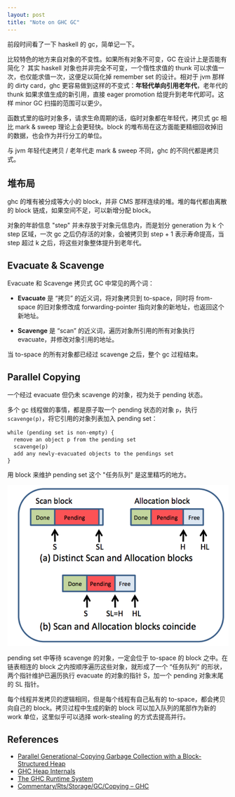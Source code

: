 ```yaml
---
layout: post
title: "Note on GHC GC"
---
```


前段时间看了一下 haskell 的 gc，简单记一下。

比较特色的地方来自对象的不变性。如果所有对象不可变，GC 在设计上是否能有简化？ 其实 haskell 对象也并非完全不可变，一个惰性求值的 thunk 可以求值一次，也仅能求值一次，这便足以简化掉 remember set 的设计。相对于 jvm 那样的 dirty card，ghc 更容易做到这样的不变式：**年轻代单向引用老年代**，老年代的 thunk 如果求值生成的新引用，直接 eager promotion 给提升到老年代即可。这样 minor GC 扫描的范围可以更少。

函数式里的临时对象多，请求生命周期的话，临时对象都在年轻代，拷贝式 gc 相比 mark & sweep 理论上会更轻快。block 的堆布局在这方面能更精细回收掉旧的数据，也会作为并行分工的单位。

与 jvm 年轻代走拷贝 / 老年代走 mark & sweep 不同，ghc 的不同代都是拷贝式。

## 堆布局

ghc 的堆有被分成等大小的 block，并非 CMS 那样连续的堆。堆的每代都由离散的 block 链成，如果空间不足，可以新增分配 block。

对象的年龄信息 "step" 并未存放于对象元信息内，而是划分 generation 为 k 个 step 区域，一次 gc 之后仍存活的对象，会被拷贝到 step + 1 表示寿命提高，当 step 超过 k 之后，将这些对象整体提升到老年代。

## Evacuate & Scavenge

Evacuate 和 Scavenge 拷贝式 GC 中常见的两个词：

- **Evacuate** 是 “拷贝” 的近义词，将对象拷贝到 to-space，同时将 from-space 的旧对象修改成 forwarding-pointer 指向对象的新地址，也返回这个新地址。

- **Scavenge** 是 “scan” 的近义词，遍历对象所引用的所有对象执行 evacuate，并修改对象引用的地址。

当 to-space 的所有对象都已经过 scavenge 之后，整个 gc 过程结束。

## Parallel Copying

一个经过 evacuate 但仍未 scavenge 的对象，视为处于 pending 状态。

多个 gc 线程做的事情，都是原子取一个 pending 状态的对象 `p`，执行 `scavenge(p)`，将它引用的对象列表加入 pending set：

```
while (pending set is non-empty) {
  remove an object p from the pending set
  scavenge(p)
  add any newly-evacuated objects to the pendings set
}
```

用 block 来维护 pending set 这个 "任务队列" 是这里精巧的地方。

![](/images/ghc-gc-block.png)

pending set 中等待 scavenge 的对象，一定会位于 to-space 的 block 之中。在链表相连的 block 之内按顺序遍历这些对象，就形成了一个 “任务队列“ 的形状，两个指针维护已遍历执行 evacuate 的对象的指针 S，加一个 pending 对象末尾的 SL 指针。

每个线程并发拷贝的逻辑相同，但是每个线程有自己私有的 to-space，都会拷贝向自己的 block。拷贝过程中生成的新的 block 可以加入队列的尾部作为新的 work 单位，这里似乎可以选择 work-stealing 的方式去提高并行。

## References

- [Parallel Generational-Copying Garbage Collection with a Block-Structured Heap](https://www.microsoft.com/en-us/research/wp-content/uploads/2008/06/par-gc-ismm08.pdf)
- [GHC Heap Internals](http://www.cse.chalmers.se/edu/year/2016/course/course/pfp/lectures/Frolov14.pdf)
- [The GHC Runtime System](http://www.scs.stanford.edu/16wi-cs240h/slides/rts-lecture-annot.pdf)
- [Commentary/Rts/Storage/GC/Copying – GHC](https://ghc.haskell.org/trac/ghc/wiki/Commentary/Rts/Storage/GC/Copying)
